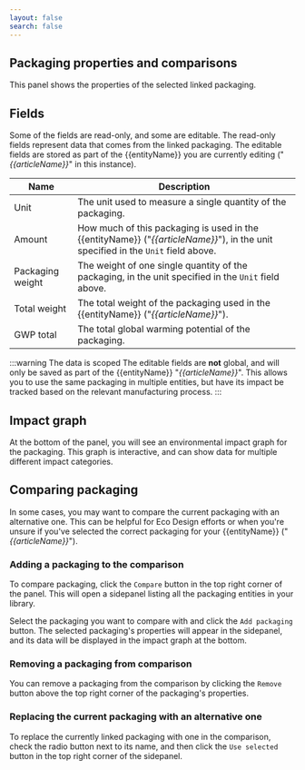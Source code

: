 ```yaml
---
layout: false
search: false
---
```


<script setup>
import { ref, onMounted } from 'vue'
import { useData } from 'vitepress'
import MinidocStyles from '../MinidocStyles.vue'
const { site, frontmatter } = useData()

const entityName = ref('')
const articleName = ref('')

onMounted(() => {
  const params = new URLSearchParams(window.location.search);
  entityName.value = params.get('entity') || 'product';
  articleName.value = params.get('article') || null;

  if (articleName.value) {
    articleName.value = decodeURIComponent(articleName.value);
  }
});
</script>

<MinidocStyles />

## Packaging properties and comparisons

This panel shows the properties of the selected linked packaging.

## Fields

Some of the fields are read-only, and some are editable. The read-only fields represent data that comes from the linked packaging. The editable fields are stored as part of the {{entityName}} you are currently editing<span v-if="articleName"> ("_{{articleName}}_" in this instance)</span>.

| Name | Description |
| --- | --- |
| Unit | The unit used to measure a single quantity of the packaging. |
| Amount | How much of this packaging is used in the {{entityName}}<span v-if="articleName">&nbsp;("_{{articleName}}_")</span>, in the unit specified in the `Unit` field above. |
| Packaging weight | The weight of one single quantity of the packaging, in the unit specified in the `Unit` field above. |
| Total weight | The total weight of the packaging used in the {{entityName}}<span v-if="articleName">&nbsp;("_{{articleName}}_")</span>. |
| GWP total | The total global warming potential of the packaging. |

:::warning The data is scoped
The editable fields are **not** global, and will only be saved as part of the {{entityName}}<span v-if="articleName">&nbsp;"_{{articleName}}_"</span>. This allows you to use the same packaging in multiple entities, but have its impact be tracked based on the relevant manufacturing process.
:::

## Impact graph

At the bottom of the panel, you will see an environmental impact graph for the packaging. This graph is interactive, and can show data for multiple different impact categories.

## Comparing packaging
In some cases, you may want to compare the current packaging with an alternative one. This can be helpful for Eco Design efforts or when you're unsure if you've selected the correct packaging for your {{entityName}}<span v-if="articleName">&nbsp;("_{{articleName}}_")</span>.

### Adding a packaging to the comparison
To compare packaging, click the `Compare` button in the top right corner of the panel. This will open a sidepanel listing all the packaging entities in your library.

Select the packaging you want to compare with and click the `Add packaging` button. The selected packaging's properties will appear in the sidepanel, and its data will be displayed in the impact graph at the bottom.

### Removing a packaging from comparison
You can remove a packaging from the comparison by clicking the `Remove` button above the top right corner of the packaging's properties.

### Replacing the current packaging with an alternative one
To replace the currently linked packaging with one in the comparison, check the radio button next to its name, and then click the `Use selected` button in the top right corner of the sidepanel.